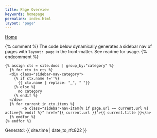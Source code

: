 ```yaml
---
title: Page Overview
keywords: homepage
permalink: index.html
layout: "page"
---
```


<nav class="sidebar-nav">
  <a class="sidebar-nav-item{% if page.url == site.baseurl %} active{% endif %}" href="{{ site.baseurl }}/">Home</a>

  {% comment %}
    The code below dynamically generates a sidebar nav of pages with
    `layout: page` in the front-matter. See readme for usage.
  {% endcomment %}

    {% assign cts = site.docs | group_by:"category" %}
      {% for ctx in cts %}
      <div class="sidebar-nav-category">
        {% if ctx.name !=''%}
          {{ ctx.name | replace: "_", " "}}
        {% else %}
          no category
        {% endif %}
      </div>
      {% for current in ctx.items %}
            <a class="sidebar-nav-item{% if page.url == current.url %} active{% endif %}" href="{{ current.url }}">{{ current.title }}</a>
      {% endfor %}
    {% endfor %}
</nav>

Generatd: {{ site.time | date_to_rfc822 }}